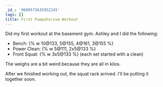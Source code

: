 ```yaml
---
_id_: '9609573635952245'
tags: []
title: First Pumpatorium Workout
---
```


Did my first workout at the basement gym. Ashley and I did the following:

- Bench: {% w 10@133, 5@155, 4@161, 3@155 %}
- Power Clean: {% w 5@111, 2x5@133 %}
- Front Squat: {% w 3x5@133 %} (each set started with a clean)

The weighs are a bit weird because they are all in kilos. 

After we finished working out, the squat rack arrived. I'll be putting it together soon.
